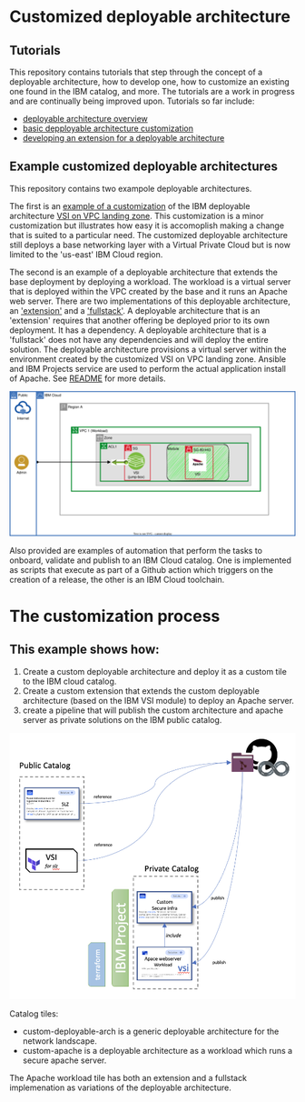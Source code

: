 # Customized deployable architecture

## Tutorials
This repository contains tutorials that step through the concept of a deployable architecture, how to develop one, how to customize an existing one found in the IBM catalog, and more.  The tutorials are 
a work in progress and are continually being improved upon.  Tutorials so far include:
-  [deployable architecture overview](./da%20customization%20tutorials/0%20-%20da%20overview/)
-  [basic depployable architecture customization](./da%20customization%20tutorials/2%20-%20basic%20da%20customization/)
-  [developing an extension for a deployable architecture](./da%20customization%20tutorials/4%20-%20extending%20a%20da/)

## Example customized deployable architectures
This repository contains two exampole deployable architectures.

The first is an [example of a customization](./solutions/custom-slz) of the IBM deployable architecture [VSI on VPC landing zone](https://cloud.ibm.com/catalog/architecture/deploy-arch-ibm-slz-vsi-ef663980-4c71-4fac-af4f-4a510a9bcf68-global).  This customization is a minor customization but illustrates how easy it is accomoplish making a change that is suited to a particular need.  The customized deployable architecture still deploys a base networking layer with a Virtual Private Cloud but is now limited to the 'us-east' IBM Cloud region.   

The second is an example of a deployable architecture that extends the base deployment by deploying a workload.  The workload is a virtual server that is deployed within the VPC created by the base and it runs an Apache web server.  There are two implementations of this deployable architecture, an ['extension'](./solutions/apache-workload/extension/) and a ['fullstack'](./solutions/apache-workload/fullstack/).  A deployable architecture that is an 'extension' requires that another offering be deployed prior to its own deployment.  It has a dependency.   A deployable architecture that is a 'fullstack' does not have any dependencies and will deploy the entire solution.  The deployable architecture provisions a virtual server within the environment created by the customized VSI on VPC landing zone.  Ansible and IBM Projects service are used to perform the actual application install of Apache.  See [README](./solutions/apache-workload/extension/README.md) for more details.

![Custom topology](/images/baby-slz.svg)

Also provided are examples of automation that perform the tasks to onboard, validate and publish to an IBM Cloud catalog.  One is implemented as scripts that execute as part of a Github action which triggers on the creation of a release, the other is an IBM Cloud toolchain.

# The customization process
## This example shows how:  


1. Create a custom deployable architecture and deploy it as a custom tile to the IBM cloud catalog.
1. Create a custom extension that extends the custom deployable architecture (based on the IBM VSI module) to deploy an Apache server.
1. create a pipeline that will publish the custom architecture and apache server as private solutions on the IBM public catalog.

![CustomTile](/images/custom-tile.png)


Catalog tiles:

* custom-deployable-arch is a generic deployable architecture for the network landscape.
* custom-apache is a deployable architecture as a workload which runs a secure apache server.

The Apache workload tile has both an extension and a fullstack implemenation as variations of the deployable architecture.
